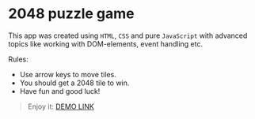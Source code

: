# 2048 puzzle game
This app was created using `HTML`, `CSS` and pure `JavaScript` with advanced topics like working with DOM-elements, event handling etc.

Rules:
- Use arrow keys to move tiles.
- You should get a 2048 tile to win.
- Have fun and good luck!

> Enjoy it:  [DEMO LINK](https://paulvoron.github.io/2048-game/)
